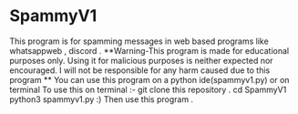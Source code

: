 # SpammyV1
This program is for spamming messages in web based programs like whatsappweb , discord .  **Warning-This program is made for educational purposes only. Using it for malicious purposes is neither expected nor encouraged. I will not be responsible for any harm caused due to this program **
You can use this program on a python ide(spammyv1.py) or on terminal 
To use this on terminal :-
git clone this repository .
cd SpammyV1
python3 spammyv1.py
:) Then use this program .
